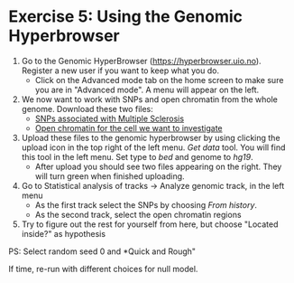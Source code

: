 # Exercise 5: Using the Genomic Hyperbrowser

1. Go to the Genomic HyperBrowser (https://hyperbrowser.uio.no). Register a new user if you want to keep what you do.
    * Click on the Advanced mode tab on the home screen to make sure you are in "Advanced mode". A menu will appear on the left.
2. We now want to work with SNPs and open chromatin from the whole genome. Download these two files:
    * [SNPs associated with Multiple Sclerosis](https://github.com/uio-bmi/statistical_genomics_exercises/blob/master/ms_associated_snps.bed)
    * [Open chromatin for the cell we want to investigate](https://github.com/uio-bmi/statistical_genomics_exercises/blob/master/open_chromatin_th1.bed)
3. Upload these files to the genomic hyperbrowser by using clicking the upload icon in the top right of the left menu. *Get data* tool. You will find this tool in the left menu.
Set type to *bed* and genome to *hg19*.
    * After upload you should see two files appearing on the right. They will turn green when finished uploading.
4. Go to Statistical analysis of tracks -> Analyze genomic track, in the left menu 
    * As the first track select the SNPs by choosing *From history*.
    * As the second track, select the open chromatin regions
5. Try to figure out the rest for yourself from here, but choose "Located inside?" as hypothesis

PS: Select random seed 0 and *Quick and Rough" 

If time, re-run with different choices for null model.

